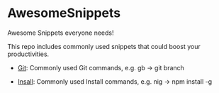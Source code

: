 # AwesomeSnippets
Awesome Snippets everyone needs!

This repo includes commonly used snippets that could boost your productivities.

- [Git](Git.json): Commonly used Git commands, e.g. gb -> git branch

- [Insall](Install.json): Commonly used Install commands, e.g. nig -> npm install -g

